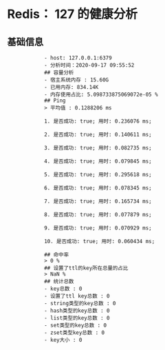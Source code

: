 # Redis： 127 的健康分析
## 基础信息
				- host: 127.0.0.1:6379
				- 分析时间：2020-09-17 09:55:52
				## 容量分析
				- 宿主系统内存 : 15.60G
				- 已用内存: 834.14K
				- 内存使用占比: 5.098733875069072e-05 %
				## Ping
				> 平均值 : 0.1288206 ms
				
				1. 是否成功: true; 用时: 0.236076 ms;
				
				2. 是否成功: true; 用时: 0.140611 ms;
				
				3. 是否成功: true; 用时: 0.082735 ms;
				
				4. 是否成功: true; 用时: 0.079845 ms;
				
				5. 是否成功: true; 用时: 0.295618 ms;
				
				6. 是否成功: true; 用时: 0.078345 ms;
				
				7. 是否成功: true; 用时: 0.165734 ms;
				
				8. 是否成功: true; 用时: 0.077879 ms;
				
				9. 是否成功: true; 用时: 0.070929 ms;
				
				10. 是否成功: true; 用时: 0.060434 ms;
				
				## 命中率
				> 0 %
				## 设置了ttl的key所在总量的占比
				> NaN %
				## 统计总数
				- key总数 : 0
				- 设置了ttl key总数 : 0
				- string类型的key总数 : 0
				- hash类型的key总数 : 0
				- list类型的key总数 : 0
				- set类型的key总数 : 0
				- zset类型key总数 : 0
				- key大小 : 0
				